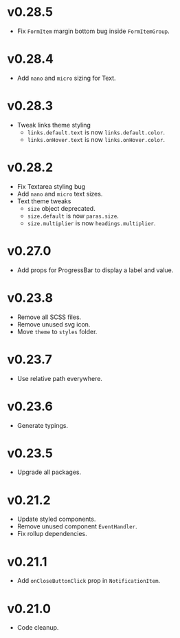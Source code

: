 # v0.28.5
- Fix `FormItem` margin bottom bug inside `FormItemGroup`. 

# v0.28.4
- Add `nano` and `micro` sizing for Text.

# v0.28.3
- Tweak links theme styling
  -  `links.default.text` is now `links.default.color`.
  -  `links.onHover.text` is now `links.onHover.color`.

# v0.28.2
- Fix Textarea styling bug
- Add `nano` and `micro` text sizes.
- Text theme tweaks
  -  `size` object deprecated.
  -  `size.default` is now `paras.size`.
  -  `size.multiplier` is now `headings.multiplier`.


# v0.27.0
- Add props for ProgressBar to display a label and value.


# v0.23.8
- Remove all SCSS files.
- Remove unused svg icon.
- Move `theme` to `styles` folder.


# v0.23.7
- Use relative path everywhere.


# v0.23.6
- Generate typings.


# v0.23.5
- Upgrade all packages.


# v0.21.2
- Update styled components.
- Remove unused component `EventHandler`.
- Fix rollup dependencies.


# v0.21.1
- Add `onCloseButtonClick` prop in `NotificationItem`.


# v0.21.0
- Code cleanup.
